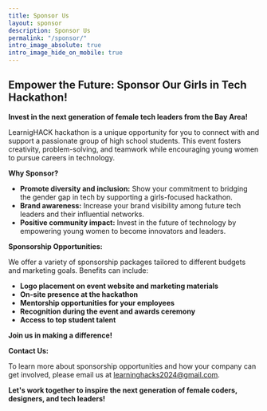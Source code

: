 ```yaml
---
title: Sponsor Us
layout: sponsor
description: Sponsor Us
permalink: "/sponsor/"
intro_image_absolute: true
intro_image_hide_on_mobile: true
---
```

## Empower the Future: Sponsor Our Girls in Tech Hackathon!

**Invest in the next generation of female tech leaders from the Bay Area!**

LearnigHACK hackathon is a unique opportunity for you to connect with and support a passionate group of high school students. This event fosters creativity, problem-solving, and teamwork while encouraging young women to pursue careers in technology.

**Why Sponsor?**

* **Promote diversity and inclusion:**  Show your commitment to bridging the gender gap in tech by supporting a girls-focused hackathon.
* **Brand awareness:** Increase your brand visibility among future tech leaders and their influential networks.
* **Positive community impact:**  Invest in the future of technology by empowering young women to become innovators and leaders.

**Sponsorship Opportunities:**

We offer a variety of sponsorship packages tailored to different budgets and marketing goals. Benefits can include:

* **Logo placement on event website and marketing materials**
* **On-site presence at the hackathon**
* **Mentorship opportunities for your employees**
* **Recognition during the event and awards ceremony**
* **Access to top student talent**

**Join us in making a difference!**

**Contact Us:**

To learn more about sponsorship opportunities and how your company can get involved, please email us at learninghacks2024@gmail.com.

**Let's work together to inspire the next generation of female coders, designers, and tech leaders!**
